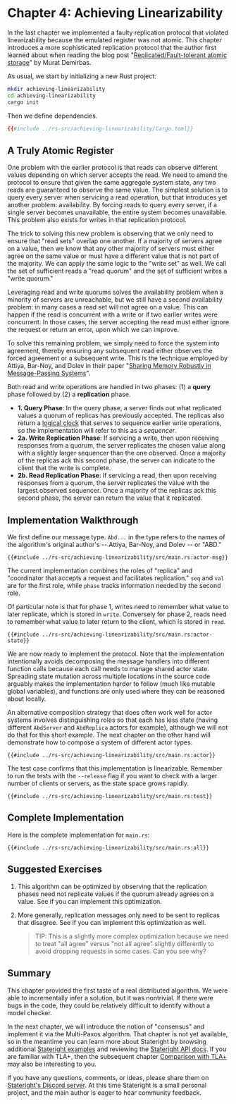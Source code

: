 # Chapter 4: Achieving Linearizability

In the last chapter we implemented a faulty replication protocol that violated
linearizability because the emulated register was not atomic. This chapter
introduces a more sophisticated replication protocol that the author first
learned about when reading the blog post "[Replicated/Fault-tolerant atomic
storage](https://muratbuffalo.blogspot.com/2012/05/replicatedfault-tolerant-atomic-storage.html)"
by Murat Demirbas.

As usual, we start by initializing a new Rust project:

```sh
mkdir achieving-linearizability
cd achieving-linearizability
cargo init
```

Then we define dependencies.

```toml
{{#include ../rs-src/achieving-linearizability/Cargo.toml}}
```

## A Truly Atomic Register

One problem with the earlier protocol is that reads can observe different
values depending on which server accepts the read. We need to amend the
protocol to ensure that given the same aggregate system state, any two reads
are guaranteed to observe the same value. The simplest solution is to query
every server when servicing a read operation, but that introduces yet another
problem: availability. By forcing reads to query every server, if a single
server becomes unavailable, the entire system becomes unavailable. This problem
also exists for writes in that replication protocol.

The trick to solving this new problem is observing that we only need to ensure
that "read sets" overlap one another. If a majority of servers agree on a
value, then we know that any other majority of servers must either agree on the
same value or must have a different value that is not part of the majority.  We
can apply the same logic to the "write set" as well.  We call the set of
sufficient reads a "read quorum" and the set of sufficient writes a "write
quorum."

Leveraging read and write quorums solves the availability problem when a
minority of servers are unreachable, but we still have a second availability
problem: in many cases a read set will not agree on a value. This can happen if
the read is concurrent with a write or if two earlier writes were concurrent.
In those cases, the server accepting the read must either ignore the request or
return an error, upon which we can improve.

To solve this remaining problem, we simply need to force the system into
agreement, thereby ensuring any subsequent read either observes the forced
agreement or a subsequent write. This is the technique employed by Attiya,
Bar-Noy, and Dolev in their paper "[Sharing Memory Robustly in Message-Passing
Systems](https://citeseerx.ist.psu.edu/viewdoc/summary?doi=10.1.1.96.5395)".

Both read and write operations are handled in two phases: (1) a **query** phase
followed by (2) a **replication** phase.
  
- **1. Query Phase**: In the query phase, a server finds out what replicated
  values a quorum of replicas has previously accepted. The replicas also
  return a [logical clock](https://en.wikipedia.org/wiki/Logical_clock) that
  serves to sequence earlier write operations, so the implementation will refer
  to this as a *sequencer*.
- **2a. Write Replication Phase**: If servicing a write, then upon receiving
  responses from a quorum, the server replicates the chosen value along with a
  slightly larger sequencer than the one observed. Once a majority of the
  replicas ack this second phase, the server can indicate to the client that
  the write is complete.
- **2b. Read Replication Phase**: If servicing a read, then upon receiving
  responses from a quorum, the server replicates the value with the largest
  observed sequencer. Once a majority of the replicas ack this second phase,
  the server can return the value that it replicated.

## Implementation Walkthrough

We first define our message type. `Abd...` in the type refers to the names of
the algorithm's original author's -- Attiya, Bar-Noy, and Dolev -- or "ABD."

```rust,ignore,noplayground
{{#include ../rs-src/achieving-linearizability/src/main.rs:actor-msg}}
```

The current implementation combines the roles of "replica" and "coordinator
that accepts a request and facilitates replication." `seq` and `val` are for
the first role, while `phase` tracks information needed by the second role.

Of particular note is that for phase 1, writes need to remember what value to
later replicate, which is stored in `write`. Conversely for phase 2, reads need
to remember what value to later return to the client, which is stored in
`read`.

```rust,ignore,noplayground
{{#include ../rs-src/achieving-linearizability/src/main.rs:actor-state}}
```
We are now ready to implement the protocol. Note that the implementation
intentionally avoids decomposing the message handlers into different function
calls because each call needs to manage shared actor state. Spreading state
mutation across multiple locations in the source code arguably makes the
implementation harder to follow (much like mutable global variables), and
functions are only used where they can be reasoned about locally.

An alternative composition strategy that does often work well for actor systems
involves distinguishing roles so that each has less state (having different
`AbdServer` and `AbdReplica` actors for example), although we will not do that
for this short example. The next chapter on the other hand will demonstrate how
to compose a system of different actor types.

```rust,ignore,noplayground
{{#include ../rs-src/achieving-linearizability/src/main.rs:actor}}
```

The test case confirms that this implementation is linearizable. Remember to
run the tests with the `--release` flag if you want to check with a larger
number of clients or servers, as the state space grows rapidly.

```rust,ignore,noplayground
{{#include ../rs-src/achieving-linearizability/src/main.rs:test}}
```

## Complete Implementation

Here is the complete implementation for `main.rs`:

```rust,ignore,noplayground
{{#include ../rs-src/achieving-linearizability/src/main.rs:all}}
```

## Suggested Exercises

1. This algorithm can be optimized by observing that the replication phases
   need not replicate values if the quorum already agrees on a value. See if
   you can implement this optimization.
2. More generally, replication messages only need to be sent to replicas that
   disagree. See if you can implement this optimization as well.
   
   > TIP: This is a slightly more complex optimization because we need to treat
   "all agree" versus "not all agree" slightly differently to avoid dropping
   requests in some cases. Can you see why?

## Summary

This chapter provided the first taste of a real distributed algorithm. We were
able to incrementally infer a solution, but it was nontrivial. If there
were bugs in the code, they could be relatively difficult to identify without a
model checker.

In the next chapter, we will introduce the notion of "consensus" and implement
it via the Multi-Paxos algorithm. That chapter is not yet available, so in the
meantime you can learn more about Stateright by browsing additional [Stateright
examples](https://github.com/stateright/stateright/tree/master/examples) and
reviewing the [Stateright API docs](https://docs.rs/stateright). If you are
familiar with TLA+, then the subsequent chapter [Comparison with
TLA+](./comparison-with-tlaplus.md) may also be interesting to you.

If you have any questions, comments, or ideas, please share them on
[Stateright's Discord server](https://discord.com/channels/781357978652901386).
At this time Stateright is a small personal project, and the main author is
eager to hear community feedback.
